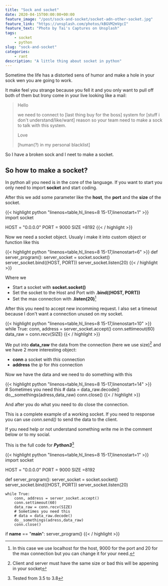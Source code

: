 ```yaml
---
title: "Sock and socket"
date: 2020-04-15T00:00:00+00:00
feature_image: "/post/sock-and-socket/socket-adn-other-socket.jpg"
feature_link: "https://unsplash.com/photos/kBGVM2mVgcI"
feature_text: "Photo by Tai's Captures on Unsplash"
tags:
    - socket
    - python
slug: "sock-and-socket"
categories:
    - rant
description: "A little thing about socket in python"
---
```


Sometime the life has a distorted sens of humor and make a hole in your sock wen you are going to work.

It make feel you strange because you fell it and you only want to pull off both of them but Irony come in your live looking like a mail:

>Hello
>
>we need to connect to [last thing buy for the boss] system for [stuff i don't understand/like/want] reason so your team need to make a sock to talk with this system.
>
>Love
>
>[human(?) in my personal blacklist]

So I have a broken sock and I neet to make a socket.

## So how to make a socket?

In python all you need is in the core of the language. If you want to start you only need to import __socket__ and start coding.

After this we add some parameter like the __host__, the __port__ and the __size__ of the socket.

{{< highlight python "linenos=table,hl_lines=8 15-17,linenostart=1" >}}
import socket

HOST = "0.0.0.0"
PORT = 9000
SIZE =8192
{{< / highlight >}}

Now we need a socket object. Usualy i make it into custom object or function like this

{{< highlight python "linenos=table,hl_lines=8 15-17,linenostart=6" >}}
def server_program():
	server_socket = socket.socket()
	server_socket.bind((HOST, PORT))
	server_socket.listen(20)
{{< / highlight >}}

Where we 

* Start a socket with __socket.socket()__
* Set the socket to the Host and Port with __.bind((HOST, PORT))__
* Set the max connection with __.listen(20)__[^1]

After this you need to accept new incomming request. I also set a timeout because I don't want a connection unused on my socket.

{{< highlight python "linenos=table,hl_lines=8 15-17,linenostart=10" >}}
	while True:
		conn, address = server_socket.accept()
		conn.settimeout(60)
		data_raw = conn.recv(SIZE)
{{< / highlight >}}

We put into __data_raw__ the data from the connection (here we use size)[^2] and we have 2 more interesting object:

* __conn__ a socket with *this* connection 
* __address__ the *ip* for *this* connection


Now we have the data and we need to do something with this

{{< highlight python "linenos=table,hl_lines=8 15-17,linenostart=14" >}}
		# Sometimes you need this
		# data = data_raw.decode()
		do__somethings(adress,data_raw)
		conn.close()
{{< / highlight >}}

And after you do what you need to do close the connection.

This is a complete example of a working socket. If you need to response you can use *conn.send()* to send the data to the client.

If you need help or not understand something write me in the comment below or to my social.

This is the full code for __*Python3*__[^3]

{{< highlight python "linenos=table,hl_lines=8 15-17,linenostart=1" >}}
import socket

HOST = "0.0.0.0"
PORT = 9000
SIZE =8192

def server_program():
	server_socket = socket.socket()
	server_socket.bind((HOST, PORT))
	server_socket.listen(20)

	while True:
		conn, address = server_socket.accept()
		conn.settimeout(60)
		data_raw = conn.recv(SIZE)
		# Sometimes you need this
		# data = data_raw.decode()
		do__somethings(adress,data_raw)
		conn.close()

if __name__ == "__main__":
    server_program()
{{< / highlight >}}

[^1]: In this case we use localhost for the host, 9000 for the port and 20 for the max connection but you can change it for your need.
[^2]: Client and server must have the same size or bad this will be appening in your socket
[^3]: Tested from 3.5 to 3.8
